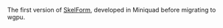 The first version of [SkelForm](https://github.com/Retropaint/SkelForm), developed in Miniquad before migrating to wgpu.
